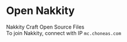 # Open Nakkity
Nakkity Craft Open Source Files <br />
To join Nakkity, connect with IP `mc.choneas.com`
